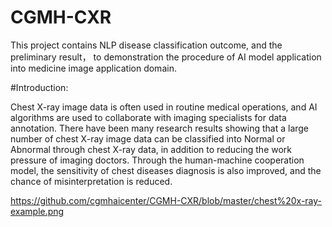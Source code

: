 # CGMH-CXR
This project contains NLP disease classification outcome, and the preliminary result， to demonstration the procedure of AI model application into medicine image application domain. 


#Introduction:

Chest X-ray image data is often used in routine medical operations, and AI algorithms are used to collaborate with imaging specialists for data annotation. There have been many research results showing that a large number of chest X-ray image data can be classified  into  Normal  or Abnormal through chest X-ray data, in addition to reducing the work pressure of imaging doctors. Through the human-machine cooperation model, the sensitivity of chest diseases diagnosis is also improved, and the chance of misinterpretation is reduced.

https://github.com/cgmhaicenter/CGMH-CXR/blob/master/chest%20x-ray-example.png

